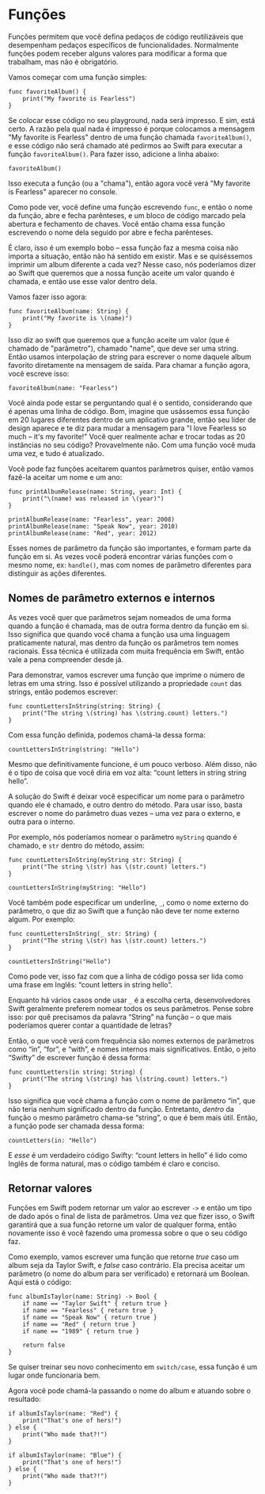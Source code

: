 # Funções

Funções permitem que você defina pedaços de código reutilizáveis que desempenham pedaços específicos de funcionalidades. Normalmente funções podem receber alguns valores para modificar a forma que trabalham, mas não é obrigatório.

Vamos começar com uma função simples:

    func favoriteAlbum() {
        print("My favorite is Fearless")
    }

Se colocar esse código no seu playground, nada será impresso. E sim, está certo. A razão pela qual nada é impresso é porque colocamos a mensagem "My favorite is Fearless" dentro de uma função chamada `favoriteAlbum()`, e esse código não será chamado até pedirmos ao Swift para executar a função `favoriteAlbum()`. Para fazer isso, adicione a linha abaixo:

    favoriteAlbum()

Isso executa a função (ou a "chama"), então agora você verá "My favorite is Fearless" aparecer no console.

Como pode ver, você define uma função escrevendo `func`, e então o nome da função, abre e fecha parênteses, e um bloco de código marcado pela abertura e fechamento de chaves. Você então chama essa função escrevendo o nome dela seguido por abre e fecha parênteses.

É claro, isso é um exemplo bobo – essa função faz a mesma coisa não importa a situação, então não há sentido em existir. Mas e se quiséssemos imprimir um album diferente a cada vez? Nesse caso, nós poderíamos dizer ao Swift que queremos que a nossa função aceite um valor quando é chamada, e então use esse valor dentro dela.


Vamos fazer isso agora:

    func favoriteAlbum(name: String) {
        print("My favorite is \(name)")
    }

Isso diz ao swift que queremos que a função aceite um valor (que é chamado de "parâmetro"), chamado "name", que deve ser uma string. Então usamos interpolação de string para escrever o nome daquele album favorito diretamente na mensagem de saída. Para chamar a função agora, você escreve isso:

    favoriteAlbum(name: "Fearless")

Você ainda pode estar se perguntando qual é o sentido, considerando que é apenas uma linha de código. Bom, imagine que usássemos essa função em 20 lugares diferentes dentro de um aplicativo grande, então seu líder de design aparece e te diz para mudar a mensagem para "I love Fearless so much – it's my favorite!" Você quer realmente achar e trocar todas as 20 instâncias no seu código? Provavelmente não. Com uma função você muda uma vez, e tudo é atualizado.

Você pode faz funções aceitarem quantos parâmetros quiser, então vamos fazê-la aceitar um nome e um ano:

    func printAlbumRelease(name: String, year: Int) {
        print("\(name) was released in \(year)")
    }

    printAlbumRelease(name: "Fearless", year: 2008)
    printAlbumRelease(name: "Speak Now", year: 2010)
    printAlbumRelease(name: "Red", year: 2012)

Esses nomes de parâmetro da função são importantes, e formam parte da função em si. As vezes você poderá encontrar várias funções com o mesmo nome, ex: `handle()`, mas com nomes de parâmetro diferentes para distinguir as ações diferentes.


## Nomes de parâmetro externos e internos

As vezes você quer que parâmetros sejam nomeados de uma forma quando a função é chamada, mas de outra forma dentro da função em si. Isso significa que quando você chama a função usa uma linguagem praticamente natural, mas dentro da função os parâmetros tem nomes racionais. Essa técnica é utilizada com muita frequência em Swift, então vale a pena compreender desde já.

Para demonstrar, vamos escrever uma função que imprime o número de letras em uma string. Isso é possível utilizando a propriedade `count` das strings, então podemos escrever:

    func countLettersInString(string: String) {
        print("The string \(string) has \(string.count) letters.")
    }

Com essa função definida, podemos chamá-la dessa forma:

    countLettersInString(string: "Hello")

Mesmo que definitivamente funcione, é um pouco verboso. Além disso, não é o tipo de coisa que você diria em voz alta: “count letters in string string hello”.

A solução do Swift é deixar você especificar um nome para o parâmetro quando ele é chamado, e outro dentro do método. Para usar isso, basta escrever o nome do parâmetro duas vezes – uma vez para o externo, e outra para o interno.

Por exemplo, nós poderíamos nomear o parâmetro `myString` quando é chamado, e `str` dentro do método, assim:

    func countLettersInString(myString str: String) {
        print("The string \(str) has \(str.count) letters.")
    }
    
    countLettersInString(myString: "Hello")  

Você também pode especificar um underline, `_`, como o nome externo do parâmetro, o que diz ao Swift que a função não deve ter nome externo algum. Por exemplo:

    func countLettersInString(_ str: String) {
        print("The string \(str) has \(str.count) letters.")
    }
    
    countLettersInString("Hello")

Como pode ver, isso faz com que a linha de código possa ser lida como uma frase em Inglês: “count letters in string hello”. 

Enquanto há vários casos onde usar `_` é a escolha certa, desenvolvedores Swift geralmente preferem nomear todos os seus parâmetros. Pense sobre isso: por quê precisamos da palavra “String” na função – o que mais poderíamos querer contar a quantidade de letras?

Então, o que você verá com frequência são nomes externos de parâmetros como “in”, “for”, e “with”, e nomes internos mais significativos. Então, o jeito “Swifty” de escrever função é dessa forma:

    func countLetters(in string: String) {
        print("The string \(string) has \(string.count) letters.")
    }

Isso significa que você chama a função com o nome de parâmetro “in”, que não teria nenhum significado dentro da função. Entretanto, *dentro* da função o mesmo parâmetro chama-se “string”, o que é bem mais útil. Então, a função pode ser chamada dessa forma:

    countLetters(in: "Hello")

E *esse* é um verdadeiro código Swifty: “count letters in hello” é lido como Inglês de forma natural, mas o código também é claro e conciso.


## Retornar valores

Funções em Swift podem retornar um valor ao escrever `->` e então um tipo de dado após o final de lista de parâmetros. Uma vez que fizer isso, o Swift garantirá que a sua função retorne um valor de qualquer forma, então novamente isso é você fazendo uma promessa sobre o que o seu código faz.

Como exemplo, vamos escrever uma função que retorne *true* caso um album seja da Taylor Swift, e *false* caso contrário. Ela precisa aceitar um parâmetro (o nome do album para ser verificado) e retornará um Boolean. Aqui está o código:

    func albumIsTaylor(name: String) -> Bool {
        if name == "Taylor Swift" { return true }
        if name == "Fearless" { return true }
        if name == "Speak Now" { return true }
        if name == "Red" { return true }
        if name == "1989" { return true }

        return false
    }

Se quiser treinar seu novo conhecimento em `switch/case`, essa função é um lugar onde funcionaria bem.

Agora você pode chamá-la passando o nome do album e atuando sobre o resultado:

    if albumIsTaylor(name: "Red") {
        print("That's one of hers!")
    } else {
        print("Who made that?!")
    }

    if albumIsTaylor(name: "Blue") {
        print("That's one of hers!")
    } else {
        print("Who made that?!")
    }
